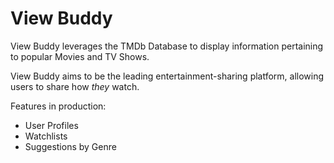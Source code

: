 # View Buddy

View Buddy leverages the TMDb Database to display information pertaining to popular Movies and TV Shows.

View Buddy aims to be the leading entertainment-sharing platform, allowing users to share how *they* watch.

Features in production:
* User Profiles
* Watchlists
* Suggestions by Genre
